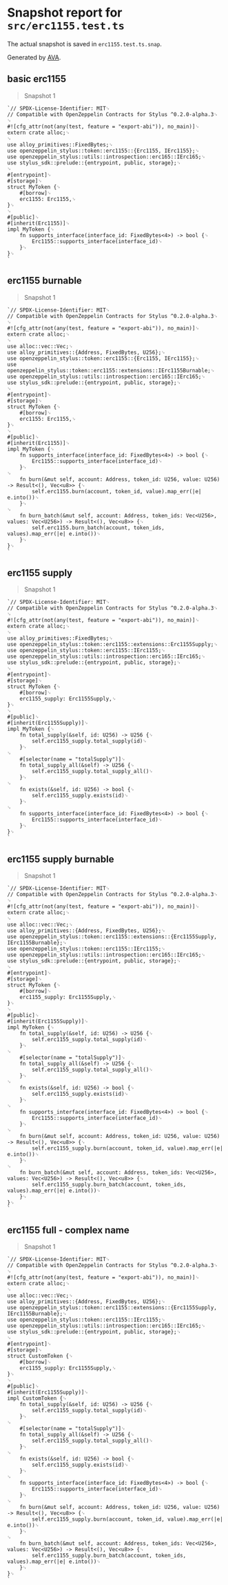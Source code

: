 # Snapshot report for `src/erc1155.test.ts`

The actual snapshot is saved in `erc1155.test.ts.snap`.

Generated by [AVA](https://avajs.dev).

## basic erc1155

> Snapshot 1

    `// SPDX-License-Identifier: MIT␊
    // Compatible with OpenZeppelin Contracts for Stylus ^0.2.0-alpha.3␊
    ␊
    #![cfg_attr(not(any(test, feature = "export-abi")), no_main)]␊
    extern crate alloc;␊
    ␊
    use alloy_primitives::FixedBytes;␊
    use openzeppelin_stylus::token::erc1155::{Erc1155, IErc1155};␊
    use openzeppelin_stylus::utils::introspection::erc165::IErc165;␊
    use stylus_sdk::prelude::{entrypoint, public, storage};␊
    ␊
    #[entrypoint]␊
    #[storage]␊
    struct MyToken {␊
        #[borrow]␊
        erc1155: Erc1155,␊
    }␊
    ␊
    #[public]␊
    #[inherit(Erc1155)]␊
    impl MyToken {␊
        fn supports_interface(interface_id: FixedBytes<4>) -> bool {␊
            Erc1155::supports_interface(interface_id)␊
        }␊
    }␊
    `

## erc1155 burnable

> Snapshot 1

    `// SPDX-License-Identifier: MIT␊
    // Compatible with OpenZeppelin Contracts for Stylus ^0.2.0-alpha.3␊
    ␊
    #![cfg_attr(not(any(test, feature = "export-abi")), no_main)]␊
    extern crate alloc;␊
    ␊
    use alloc::vec::Vec;␊
    use alloy_primitives::{Address, FixedBytes, U256};␊
    use openzeppelin_stylus::token::erc1155::{Erc1155, IErc1155};␊
    use openzeppelin_stylus::token::erc1155::extensions::IErc1155Burnable;␊
    use openzeppelin_stylus::utils::introspection::erc165::IErc165;␊
    use stylus_sdk::prelude::{entrypoint, public, storage};␊
    ␊
    #[entrypoint]␊
    #[storage]␊
    struct MyToken {␊
        #[borrow]␊
        erc1155: Erc1155,␊
    }␊
    ␊
    #[public]␊
    #[inherit(Erc1155)]␊
    impl MyToken {␊
        fn supports_interface(interface_id: FixedBytes<4>) -> bool {␊
            Erc1155::supports_interface(interface_id)␊
        }␊
    ␊
        fn burn(&mut self, account: Address, token_id: U256, value: U256) -> Result<(), Vec<u8>> {␊
            self.erc1155.burn(account, token_id, value).map_err(|e| e.into())␊
        }␊
    ␊
        fn burn_batch(&mut self, account: Address, token_ids: Vec<U256>, values: Vec<U256>) -> Result<(), Vec<u8>> {␊
            self.erc1155.burn_batch(account, token_ids, values).map_err(|e| e.into())␊
        }␊
    }␊
    `

## erc1155 supply

> Snapshot 1

    `// SPDX-License-Identifier: MIT␊
    // Compatible with OpenZeppelin Contracts for Stylus ^0.2.0-alpha.3␊
    ␊
    #![cfg_attr(not(any(test, feature = "export-abi")), no_main)]␊
    extern crate alloc;␊
    ␊
    use alloy_primitives::FixedBytes;␊
    use openzeppelin_stylus::token::erc1155::extensions::Erc1155Supply;␊
    use openzeppelin_stylus::token::erc1155::IErc1155;␊
    use openzeppelin_stylus::utils::introspection::erc165::IErc165;␊
    use stylus_sdk::prelude::{entrypoint, public, storage};␊
    ␊
    #[entrypoint]␊
    #[storage]␊
    struct MyToken {␊
        #[borrow]␊
        erc1155_supply: Erc1155Supply,␊
    }␊
    ␊
    #[public]␊
    #[inherit(Erc1155Supply)]␊
    impl MyToken {␊
        fn total_supply(&self, id: U256) -> U256 {␊
            self.erc1155_supply.total_supply(id)␊
        }␊
    ␊
        #[selector(name = "totalSupply")]␊
        fn total_supply_all(&self) -> U256 {␊
            self.erc1155_supply.total_supply_all()␊
        }␊
    ␊
        fn exists(&self, id: U256) -> bool {␊
            self.erc1155_supply.exists(id)␊
        }␊
    ␊
        fn supports_interface(interface_id: FixedBytes<4>) -> bool {␊
            Erc1155::supports_interface(interface_id)␊
        }␊
    }␊
    `

## erc1155 supply burnable

> Snapshot 1

    `// SPDX-License-Identifier: MIT␊
    // Compatible with OpenZeppelin Contracts for Stylus ^0.2.0-alpha.3␊
    ␊
    #![cfg_attr(not(any(test, feature = "export-abi")), no_main)]␊
    extern crate alloc;␊
    ␊
    use alloc::vec::Vec;␊
    use alloy_primitives::{Address, FixedBytes, U256};␊
    use openzeppelin_stylus::token::erc1155::extensions::{Erc1155Supply, IErc1155Burnable};␊
    use openzeppelin_stylus::token::erc1155::IErc1155;␊
    use openzeppelin_stylus::utils::introspection::erc165::IErc165;␊
    use stylus_sdk::prelude::{entrypoint, public, storage};␊
    ␊
    #[entrypoint]␊
    #[storage]␊
    struct MyToken {␊
        #[borrow]␊
        erc1155_supply: Erc1155Supply,␊
    }␊
    ␊
    #[public]␊
    #[inherit(Erc1155Supply)]␊
    impl MyToken {␊
        fn total_supply(&self, id: U256) -> U256 {␊
            self.erc1155_supply.total_supply(id)␊
        }␊
    ␊
        #[selector(name = "totalSupply")]␊
        fn total_supply_all(&self) -> U256 {␊
            self.erc1155_supply.total_supply_all()␊
        }␊
    ␊
        fn exists(&self, id: U256) -> bool {␊
            self.erc1155_supply.exists(id)␊
        }␊
    ␊
        fn supports_interface(interface_id: FixedBytes<4>) -> bool {␊
            Erc1155::supports_interface(interface_id)␊
        }␊
    ␊
        fn burn(&mut self, account: Address, token_id: U256, value: U256) -> Result<(), Vec<u8>> {␊
            self.erc1155_supply.burn(account, token_id, value).map_err(|e| e.into())␊
        }␊
    ␊
        fn burn_batch(&mut self, account: Address, token_ids: Vec<U256>, values: Vec<U256>) -> Result<(), Vec<u8>> {␊
            self.erc1155_supply.burn_batch(account, token_ids, values).map_err(|e| e.into())␊
        }␊
    }␊
    `

## erc1155 full - complex name

> Snapshot 1

    `// SPDX-License-Identifier: MIT␊
    // Compatible with OpenZeppelin Contracts for Stylus ^0.2.0-alpha.3␊
    ␊
    #![cfg_attr(not(any(test, feature = "export-abi")), no_main)]␊
    extern crate alloc;␊
    ␊
    use alloc::vec::Vec;␊
    use alloy_primitives::{Address, FixedBytes, U256};␊
    use openzeppelin_stylus::token::erc1155::extensions::{Erc1155Supply, IErc1155Burnable};␊
    use openzeppelin_stylus::token::erc1155::IErc1155;␊
    use openzeppelin_stylus::utils::introspection::erc165::IErc165;␊
    use stylus_sdk::prelude::{entrypoint, public, storage};␊
    ␊
    #[entrypoint]␊
    #[storage]␊
    struct CustomToken {␊
        #[borrow]␊
        erc1155_supply: Erc1155Supply,␊
    }␊
    ␊
    #[public]␊
    #[inherit(Erc1155Supply)]␊
    impl CustomToken {␊
        fn total_supply(&self, id: U256) -> U256 {␊
            self.erc1155_supply.total_supply(id)␊
        }␊
    ␊
        #[selector(name = "totalSupply")]␊
        fn total_supply_all(&self) -> U256 {␊
            self.erc1155_supply.total_supply_all()␊
        }␊
    ␊
        fn exists(&self, id: U256) -> bool {␊
            self.erc1155_supply.exists(id)␊
        }␊
    ␊
        fn supports_interface(interface_id: FixedBytes<4>) -> bool {␊
            Erc1155::supports_interface(interface_id)␊
        }␊
    ␊
        fn burn(&mut self, account: Address, token_id: U256, value: U256) -> Result<(), Vec<u8>> {␊
            self.erc1155_supply.burn(account, token_id, value).map_err(|e| e.into())␊
        }␊
    ␊
        fn burn_batch(&mut self, account: Address, token_ids: Vec<U256>, values: Vec<U256>) -> Result<(), Vec<u8>> {␊
            self.erc1155_supply.burn_batch(account, token_ids, values).map_err(|e| e.into())␊
        }␊
    }␊
    `
